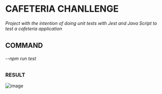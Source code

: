 # CAFETERIA CHANLLENGE
###### Project with the intention of doing unit tests with Jest and Java Script to test a cafeteria application

## COMMAND
###### --npm run test

### RESULT 
![image](https://github.com/AmandaDev25/Desafio-Amanda-Luiza/assets/138495890/55386a39-d49a-4d7d-a239-d4d92859fef1)



